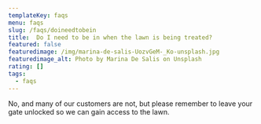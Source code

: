 ```yaml
---
templateKey: faqs
menu: faqs
slug: /faqs/doineedtobein
title:  Do I need to be in when the lawn is being treated?
featured: false
featuredimage: /img/marina-de-salis-UozvGeM-_Ko-unsplash.jpg
featuredimage_alt: Photo by Marina De Salis on Unsplash
rating: []
tags:
  - faqs
---
```


No, and many of our customers are not, but please remember to leave your gate unlocked so we can gain access to the lawn.